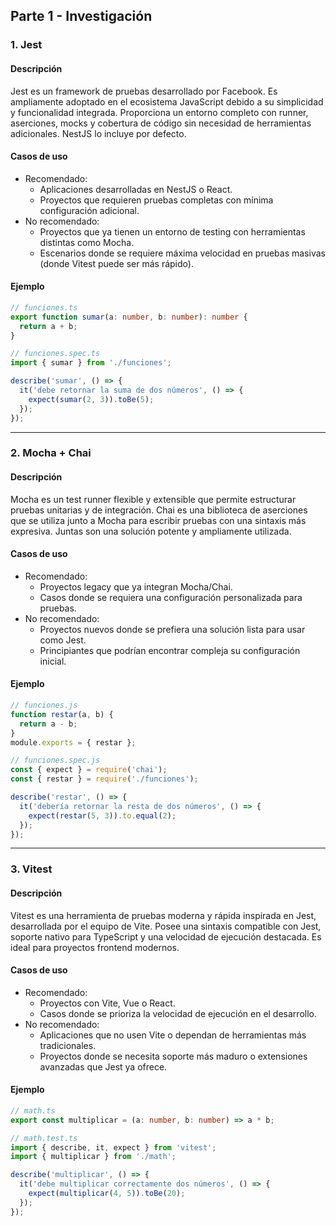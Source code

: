 ## Parte 1 - Investigación

### 1. Jest

#### Descripción
Jest es un framework de pruebas desarrollado por Facebook. Es ampliamente adoptado en el ecosistema JavaScript debido a su simplicidad y funcionalidad integrada. Proporciona un entorno completo con runner, aserciones, mocks y cobertura de código sin necesidad de herramientas adicionales. NestJS lo incluye por defecto.

#### Casos de uso
- Recomendado:
  - Aplicaciones desarrolladas en NestJS o React.
  - Proyectos que requieren pruebas completas con mínima configuración adicional.
- No recomendado:
  - Proyectos que ya tienen un entorno de testing con herramientas distintas como Mocha.
  - Escenarios donde se requiere máxima velocidad en pruebas masivas (donde Vitest puede ser más rápido).

#### Ejemplo
```ts
// funciones.ts
export function sumar(a: number, b: number): number {
  return a + b;
}

// funciones.spec.ts
import { sumar } from './funciones';

describe('sumar', () => {
  it('debe retornar la suma de dos números', () => {
    expect(sumar(2, 3)).toBe(5);
  });
});
```

---

### 2. Mocha + Chai

#### Descripción
Mocha es un test runner flexible y extensible que permite estructurar pruebas unitarias y de integración. Chai es una biblioteca de aserciones que se utiliza junto a Mocha para escribir pruebas con una sintaxis más expresiva. Juntas son una solución potente y ampliamente utilizada.

#### Casos de uso
- Recomendado:
  - Proyectos legacy que ya integran Mocha/Chai.
  - Casos donde se requiera una configuración personalizada para pruebas.
- No recomendado:
  - Proyectos nuevos donde se prefiera una solución lista para usar como Jest.
  - Principiantes que podrían encontrar compleja su configuración inicial.

#### Ejemplo
```js
// funciones.js
function restar(a, b) {
  return a - b;
}
module.exports = { restar };

// funciones.spec.js
const { expect } = require('chai');
const { restar } = require('./funciones');

describe('restar', () => {
  it('debería retornar la resta de dos números', () => {
    expect(restar(5, 3)).to.equal(2);
  });
});
```

---

### 3. Vitest

#### Descripción
Vitest es una herramienta de pruebas moderna y rápida inspirada en Jest, desarrollada por el equipo de Vite. Posee una sintaxis compatible con Jest, soporte nativo para TypeScript y una velocidad de ejecución destacada. Es ideal para proyectos frontend modernos.

#### Casos de uso
- Recomendado:
  - Proyectos con Vite, Vue o React.
  - Casos donde se prioriza la velocidad de ejecución en el desarrollo.
- No recomendado:
  - Aplicaciones que no usen Vite o dependan de herramientas más tradicionales.
  - Proyectos donde se necesita soporte más maduro o extensiones avanzadas que Jest ya ofrece.

#### Ejemplo
```ts
// math.ts
export const multiplicar = (a: number, b: number) => a * b;

// math.test.ts
import { describe, it, expect } from 'vitest';
import { multiplicar } from './math';

describe('multiplicar', () => {
  it('debe multiplicar correctamente dos números', () => {
    expect(multiplicar(4, 5)).toBe(20);
  });
});
```

